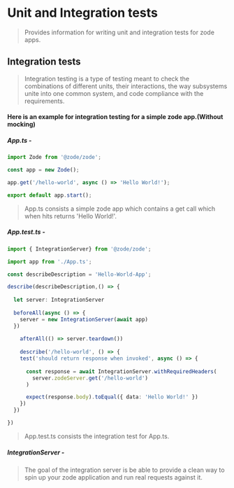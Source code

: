 # Unit and Integration tests

> Provides information for writing unit and integration tests for zode apps.

## Integration tests
> Integration testing is a type of testing meant to check the combinations of different units, their interactions, the way subsystems unite into one common system,   and code compliance with the requirements.

#### Here is an example for integration testing for a simple zode app.(Without mocking)

##### App.ts -
``` typescript
import Zode from '@zode/zode';

const app = new Zode();

app.get('/hello-world', async () => 'Hello World!');

export default app.start();

```
>App.ts consists a simple zode app which contains a get call which when hits returns 'Hello World!'.

##### App.test.ts -

```typescript
import { IntegrationServer} from '@zode/zode';

import app from './App.ts';

const describeDescription = 'Hello-World-App';

describe(describeDescription,() => {
  
  let server: IntegrationServer
  
  beforeAll(async () => {
    server = new IntegrationServer(await app)
  })
  
    afterAll(() => server.teardown())
    
    describe('/hello-world', () => {
    test('should return response when invoked', async () => {
      
      const response = await IntegrationServer.withRequiredHeaders(
        server.zodeServer.get('/hello-world')
      )

      expect(response.body).toEqual({ data: 'Hello World!' })
    })
  })

})
```
>App.test.ts consists the integration test for App.ts.

##### IntegrationServer - 

>The goal of the integration server is be able to provide a clean way to spin up your zode application and run real requests against it.




